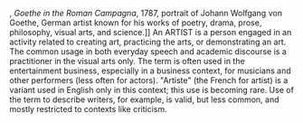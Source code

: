 , _Goethe in the Roman Campagna_, 1787, portrait of Johann Wolfgang von Goethe, German artist known for his works of poetry, drama, prose, philosophy, visual arts, and science.]] An ARTIST is a person engaged in an activity related to creating art, practicing the arts, or demonstrating an art. The common usage in both everyday speech and academic discourse is a practitioner in the visual arts only. The term is often used in the entertainment business, especially in a business context, for musicians and other performers (less often for actors). "Artiste" (the French for artist) is a variant used in English only in this context; this use is becoming rare. Use of the term to describe writers, for example, is valid, but less common, and mostly restricted to contexts like criticism.
